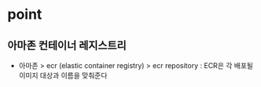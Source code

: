 # point

## 아마존 컨테이너 레지스트리
  - 아마존 > ecr (elastic container registry) > ecr repository : ECR은 각 배포될 이미지 대상과 이름을 맞춰준다
